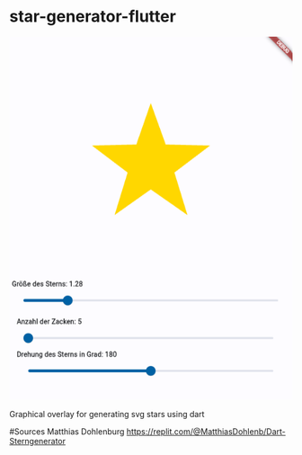 # star-generator-flutter

![Preview image](.img/star-generator.png)

Graphical overlay for generating svg stars using dart

#Sources
Matthias Dohlenburg <https://replit.com/@MatthiasDohlenb/Dart-Sterngenerator>
